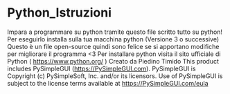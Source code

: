 # Python_Istruzioni
Impara a programmare su python tramite questo file scritto tutto su python!
Per eseguirlo installa sulla tua macchina python (Versione 3 o successive)
Questo è un file open-source quindi sono felice se si apportano modifiche per migliorare il programma <3
Per installare python visita il sito ufficiale di Python ( https://www.python.org/ )
Creato da Piedino Timido
This product includes PySimpleGUI (https://PySimpleGUI.com).
PySimpleGUI is Copyright (c) PySimpleSoft, Inc. and/or its licensors.
Use of PySimpleGUI is subject to the license terms available at https://PySimpleGUI.com/eula